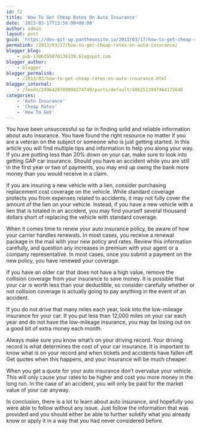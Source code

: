 ```yaml
---
id: 72
title: 'How To Get Cheap Rates On Auto Insurance'
date: '2013-03-17T13:56:00+00:00'
author: admin
layout: post
guid: 'https://dev-git-up.pantheonsite.io/2013/03/17/how-to-get-cheap-rates-on-auto-insurance/'
permalink: /2013/03/17/how-to-get-cheap-rates-on-auto-insurance/
blogger_blog:
    - pub-1306355070136339.blogspot.com
blogger_author:
    - blogger
blogger_permalink:
    - /2013/03/how-to-get-cheap-rates-on-auto-insurance.html
blogger_internal:
    - /feeds/2496420709098274749/posts/default/4862511997464172646
categories:
    - 'Auto Insurance'
    - 'Cheap Rates'
    - 'How To Get'
---
```


<div dir="ltr" style="text-align: left;">You have been unsuccessful so far in finding solid and reliable information about auto insurance. You have found the right resource no matter if you are a veteran on the subject or someone who is just getting started. In this article you will find multiple tips and information to help you along your way. If you are putting less than 20% down on your car, make sure to look into getting GAP car insurance. Should you have an accident while you are still in the first year or two of payments, you may end up owing the bank more money than you would receive in a claim.

If you are insuring a new vehicle with a lien, consider purchasing replacement cost coverage on the vehicle. While standard coverage protects you from expenses related to accidents, it may not fully cover the amount of the lien on your vehicle. Instead, if you have a new vehicle with a lien that is totaled in an accident, you may find yourself several thousand dollars short of replacing the vehicle with standard coverage.

When it comes time to renew your auto insurance policy, be aware of how your carrier handles renewals. In most cases, you receive a renewal package in the mail with your new policy and rates. Review this information carefully, and question any increases in premium with your agent or a company representative. In most cases, once you submit a payment on the new policy, you have renewed your coverage.

If you have an older car that does not have a high value, remove the collision coverage from your insurance to save money. It is possible that your car is worth less than your deductible, so consider carefully whether or not collision coverage is actually going to pay anything in the event of an accident.

If you do not drive that many miles each year, look into the low-mileage insurance for your car. If you put less than 12,000 miles on your car each year and do not have the low-mileage insurance, you may be losing out on a good bit of extra money each month.

Always make sure you know what’s on your driving record. Your driving record is what determines the cost of your car insurance. It is important to know what is on your record and when tickets and accidents have fallen off. Get quotes when this happens, and your insurance will be much cheaper.

When you get a quote for your auto insurance don’t overvalue your vehicle. This will only cause your rates to be higher and cost you more money in the long run. In the case of an accident, you will only be paid for the market value of your car anyway.

In conclusion, there is a lot to learn about auto insurance, and hopefully you were able to follow without any issue. Just follow the information that was provided and you should either be able to further solidify what you already know or apply it in a way that you had never considered before.

</div>